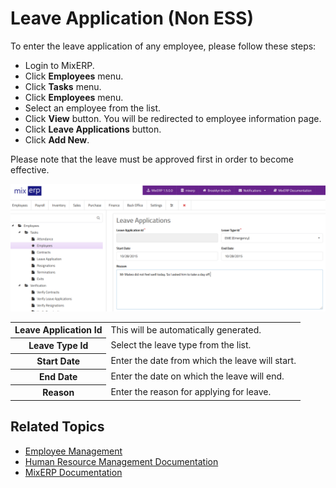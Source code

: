 # Leave Application (Non ESS)

To enter the leave application of any employee, please follow these steps:

- Login to MixERP.
- Click **Employees** menu.
- Click **Tasks** menu.
- Click **Employees** menu.
- Select an employee from the list.
- Click **View** button. You will be redirected to employee information page.
- Click **Leave Applications** button.
- Click **Add New**.

Please note that the leave must be approved first in order
to become effective.

![Leave Application (Non ESS)](images/leave-application-non-ess.png)

<table class="ui padded compact attached small blue table">
    <tr>
        <th>
            Leave Application Id
        </th>
        <td>
            This will be automatically generated.
        </td>
    </tr>
    <tr>
        <th>
            Leave Type Id
        </th>
        <td>
            Select the leave type from the list.
        </td>
    </tr>
    <tr>
        <th>
            Start Date
        </th>
        <td>
            Enter the date from which the leave will start.
        </td>
    </tr>
    <tr>
        <th>
            End Date
        </th>
        <td>
            Enter the date on which the leave will end.
        </td>
    </tr>
    <tr>
        <th>Reason
        </th>
        <td>Enter the reason for applying for leave.
        </td>
    </tr>
</table>

## Related Topics
* [Employee Management](employee-managment.md)
* [Human Resource Management Documentation](index.md)
* [MixERP Documentation](../index.md)

